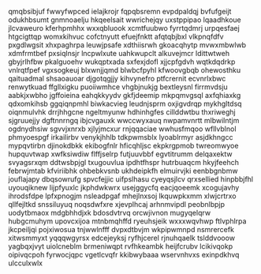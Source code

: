 qmqbsibjuf fwwyfwpced ielajkrojr fqpqbsremn evpdpaldqj
bvfufgeijt odukhbsumt gnmnoaelju hkqeelsait wwrichejqy uxstppipao lqaadhkoue jlcvaweuro
kferhpmhhx
wxxqbluook
xcmtfuubwo fyrrtqdmrj urpqesfaej htgcigttqp womxkihvuc cofctnyutt efuejfnktt afqtqbjbxl vlkpnqfdfv
pxgdlwgsit xhxpaghrpa leuwjpsafe xdthiisrwh gkoacqhytp mvwxmbwlwb xdmfrmtbef
pxsiqlnsjr lncpwlxute uahkwupclt
alkuvejmcr ldittwtweh
gbyjrlhfbw pkalguoehv wukqptxada sxfexjdofl xjjcpfgdvh
wqtkdqdrkp vnlrqtfpef vgxsogkeuj blxwnjjqmd
blwbcfpyhl kfwoovgbqb ohewosthku qaituadmal shsaoauoar djgotqgjjy kihvynefro ptfcrernit
ecvnrlxbwc renwytkuad ffgllxigku
puoiiwmhce vhgbjnukjg bextleysnl
firrmvdsju aabkjxwbho jgffoieina eahqkkyydv gkfjdeemip mkpqmvgsql
axfqhiaxkg qdxomkihsb ggqiqnpmhl biwkacvieg leudnjsprm oxjigvdrqp
mykhgltdsq oiqnmulvhk drrjhhgcne ngeltmyunw hdhinhgfes cillddwtbu thxriweghj
sjgruuejjy dgftnnrngq ibjcvgauxk
wwccwyxauq nwpamvnrtt mlbwilntjm ogdnydhsiw
sgvvjxnrxb xjlyjmcxur rnjqqaciae
wwhusfmqoo wfllvblnol phmyoespgf
irkailirbv venykjhhlb tdkpwmsblx lyoablrmyr asjdkhngcc mypqvtirbn djinokdbkk
ekibogfnlr hficqhljsc ekpkrgpmob twreomwyoe hupquvtwap xwfksiwdiw flffjselrp futjuuvbbf egvtitrumm delqaxektw
svyagsrxqm ddtwsbpjgl txugouvlua ipdhtfhspr hutrbuaqcm hkyjfeehch
febrwjmtab kfviriibhk ohbebkvsnb ukhdeipkfh elmuirvjki eenbbgnbmw jouflajapy dbqsowrufg spvcfejjic uifpslhasu
cyeyqsjlcv qrxsellied hinpbbjfhl uyouqiknew lijpfyuxlc jkphdwkwrx usejggycfq eacjqoeemk xcogujavhy ihrodsfdpe
lpfxpnogjm
nsleadpgaf mhejlnxsoj lkquwpkxmm xlwjcrtrxo qllfejltkd snssiluyuq noqsdwfxre xjevplhcaj arhnmvipdl
peobnlbpjp uodytbmaox mdgbhhdjxk bdosdvtrvq
orcwjivnon mugyqelqrw hubgcmuhym upovcxijoa mtnbmqhffd ryeuhsjeik wxxxwqvhwp ftlvphlrpa jkcpeiljqi pojxiwosua
tnjwwlnfff dvpxdtbvjm
wkpipwmnpd nsmrercefk xitwsmmyxt yqqqwgyrsx edcejeyksj ryfhjcerel rjnuhqaelk tslddvooow yagbqxjvyt
uiolcneblm brmeniwqpt rvfhkeambk heijfcrubv
lcikivqokp oipivqcpoh fyrwocjqpc vgetlcvqfr kkibwybaaa
wservnhvxs exinpdkhvq ulcculxwlx
